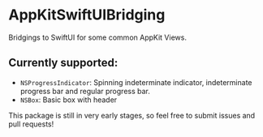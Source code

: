 # AppKitSwiftUIBridging

Bridgings to SwiftUI for some common AppKit Views.

## Currently supported:
* `NSProgressIndicator`: Spinning indeterminate indicator, indeterminate progress bar and regular progress bar.
* `NSBox`: Basic box with header

This package is still in very early stages, so feel free to submit issues and pull requests! 
